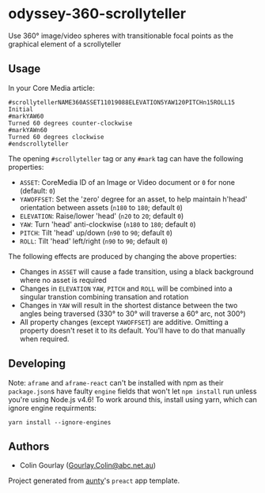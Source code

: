 # odyssey-360-scrollyteller

Use 360° image/video spheres with transitionable focal points as the graphical element of a scrollyteller

## Usage

In your Core Media article:

```
#scrollytellerNAME360ASSET11019088ELEVATION5YAW120PITCHn15ROLL15
Initial
#markYAW60
Turned 60 degrees counter-clockwise
#markYAWn60
Turned 60 degrees clockwise
#endscrollyteller
```

The opening `#scrollyteller` tag or any `#mark` tag can have the following properties:

- `ASSET`: CoreMedia ID of an Image or Video document or `0` for none (default: `0`)
- `YAWOFFSET`: Set the 'zero' degree for an asset, to help maintain h'head' orientation between assets (`n180` to `180`; default `0`)
- `ELEVATION`: Raise/lower 'head' (`n20` to `20`; default `0`)
- `YAW`: Turn 'head' anti-clockwise (`n180` to `180`; default `0`)
- `PITCH`: Tilt 'head' up/down (`n90` to `90`; default `0`)
- `ROLL`: Tilt 'head' left/right (`n90` to `90`; default `0`)

The following effects are produced by changing the above properties:

- Changes in `ASSET` will cause a fade transition, using a black background where no asset is required
- Changes in `ELEVATION` `YAW`, `PITCH` and `ROLL` will be combined into a singular transtion combining transation and rotation
- Changes in `YAW` will result in the shortest distance between the two angles being traversed (330° to 30° will traverse a 60° arc, not 300°)
- All property changes (except `YAWOFFSET`) are additive. Omitting a property doesn't reset it to its default. You'll have to do that manually when required.

## Developing

Note: `aframe` and `aframe-react` can't be installed with npm as their `package.json`s have faulty `engine` fields that won't let `npm install` run unless you're using Node.js v4.6! To work around this, install using yarn, which can ignore engine requirments:

```
yarn install --ignore-engines
```

## Authors

- Colin Gourlay ([Gourlay.Colin@abc.net.au](mailto:Gourlay.Colin@abc.net.au))

Project generated from [aunty](https://github.com/abcnews/aunty)'s `preact` app template.
